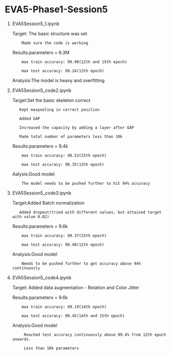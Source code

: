 # EVA5-Phase1-Session5


1) EVA5Session5_1.ipynb

   Target: The basic structure was set
   
           Made sure the code is working
   
   Results:parameters = 6.3M
   
           max train accuracy: 99.90(12th and 15th epoch)
   
           max test accuracy: 99.24(13th epoch)
   
   Analysis:The model is heavy and overfitting
   
   
2) EVA5Session5_code2.ipynb

   Target:Set the basic skeleton correct
   
          Kept maxpooling in correct position
   
          Added GAP
   
          Increased the capacity by adding a layer after GAP
   
          Made total number of parameters less than 10k
   
   Results:parameters = 9.4k
   
           max train accuracy: 98.53(15th epoch)
   
           max test accuracy: 98.35(13th epoch)
   
   Aalysis:Good model
   
           The model needs to be pushed further to hit 94% accuracy
   
3) EVA5Session5_code3.ipynb

   Target:Added Batch normalization
   
          Added dropout(tried with different values, but attained target with value 0.02)
   
   Results:parameters = 9.6k
   
           max train accuracy: 99.37(15th epoch)
   
           max test accuracy: 99.48(11th epoch)
   
   Analysis:Good model
   
           Needs to be pushed further to get accuracy above 94% continuously
   
4) EVA5Session5_code4.ipynb 

   Target: Added data augmentation - Rotation and Color Jitter
   
   Results:parameters = 9.6k
   
           max train accuracy: 99.19(14th epoch)
   
           max test accuracy: 99.45(14th and 15th epoch)
   
   Analysis:Good model 
   
            Reached test accuracy continuously above 99.4% from 12th epoch onwards.
   
            Less than 10k parameters
   
   
